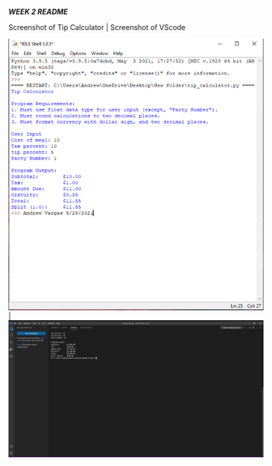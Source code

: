 ***WEEK 2 README***

Screenshot of Tip Calculator            |  Screenshot of VScode            

![tip_calculator_IDLE Screenshot](img/tip_calculator_IDLE.png)  |  ![VS_code](img/tip_calculator_VScode.png)  